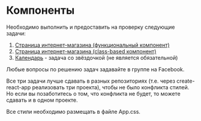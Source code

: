 Компоненты
===

Необходимо выполнить и предоставить на проверку следующие задачи:

1. [Страница интернет-магазина (функциональный компонент)](store-func)
1. [Страница интернет-магазина (class-based компонент)](store-class)
1. [Календарь](calendar) - задача со звёздочкой (не является обязательной)

Любые вопросы по решению задач задавайте в группе на Facebook.

Все три задачи лучше сдавать в разных репозиториях (т.е. через create-react-app реализовать три проекта), чтобы не было конфликта стилей. Но если вы позаботитесь о том, что конфликта не будет, то можете сдавать и в одном проекте.

Все стили необходимо размещать в файле App.css.
